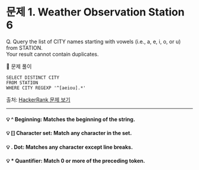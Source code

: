 # 문제 1. Weather Observation Station 6

Q. Query the list of CITY names starting with vowels (i.e., a, e, i, o, or u) from STATION. <br>
Your result cannot contain duplicates.

🔑 문제 풀이
```mysql
SELECT DISTINCT CITY
FROM STATION 
WHERE CITY REGEXP '^[aeiou].*'
```

출처: [HackerRank 문제 보기](https://www.hackerrank.com/challenges/weather-observation-station-6/problem?isFullScreen=true)

-----

#### 💡 ^ Beginning: Matches the beginning of the string.
#### 💡 [] Character set: Match any character in the set. 
#### 💡 . Dot: Matches any character except line breaks.
#### 💡 * Quantifier: Match 0 or more of the preceding token.
